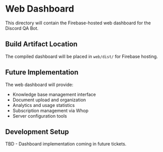 # Web Dashboard

This directory will contain the Firebase-hosted web dashboard for the Discord QA Bot.

## Build Artifact Location

The compiled dashboard will be placed in `web/dist/` for Firebase hosting.

## Future Implementation

The web dashboard will provide:
- Knowledge base management interface
- Document upload and organization
- Analytics and usage statistics
- Subscription management via Whop
- Server configuration tools

## Development Setup

TBD - Dashboard implementation coming in future tickets.
